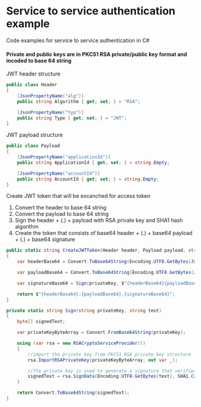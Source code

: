 # Service to service authentication example

Code examples for service to service authentication in C#

#### Private and public keys are in PKCS1 RSA private/public key format and incoded to base 64 string

JWT header structure
```C#
public class Header
{
    [JsonPropertyName("alg")]
    public string Algorithm { get; set; } = "RSA";

    [JsonPropertyName("typ")]
    public string Type { get; set; } = "JWT";
}
```

JWT payload structure
```C#
public class Payload
{
    [JsonPropertyName("applicationId")]
    public string ApplicationId { get; set; } = string.Empty;

    [JsonPropertyName("accountId")]
    public string AccountId { get; set; } = string.Empty;
}
```

Create JWT token that will be excanched for access token
1. Convert the header to base 64 string
2. Convert the payload to base 64 string
3. Sign the header + (.) + payload with RSA private key and SHA1 hash algorithm
4. Create the token that consists of base64 header + (.) + base64 payload + (.) + base64 signature

```C#
public static string CreateJWTToken(Header header, Payload payload, string privateKey)
{
    var headerBase64 = Convert.ToBase64String(Encoding.UTF8.GetBytes(JsonSerializer.Serialize(header)));

    var payloadBase64 = Convert.ToBase64String(Encoding.UTF8.GetBytes(JsonSerializer.Serialize(payload)));

    var signatureBase64 = Sign(privateKey, $"{headerBase64}{payloadBase64}");

    return $"{headerBase64}.{payloadBase64}.{signatureBase64}";
}

private static string Sign(string privateKey, string text)
{
    byte[] signedText;

    var privateKeyByteArray = Convert.FromBase64String(privateKey);

    using (var rsa = new RSACryptoServiceProvider())
    {
        //import the private key from PKCS1 RSA private key structure
        rsa.ImportRSAPrivateKey(privateKeyByteArray, out var _);

        //The private key is used to generate a signature that verifies that message is authentic
        signedText = rsa.SignData(Encoding.UTF8.GetBytes(text), SHA1.Create());
    }

    return Convert.ToBase64String(signedText);
}
```
